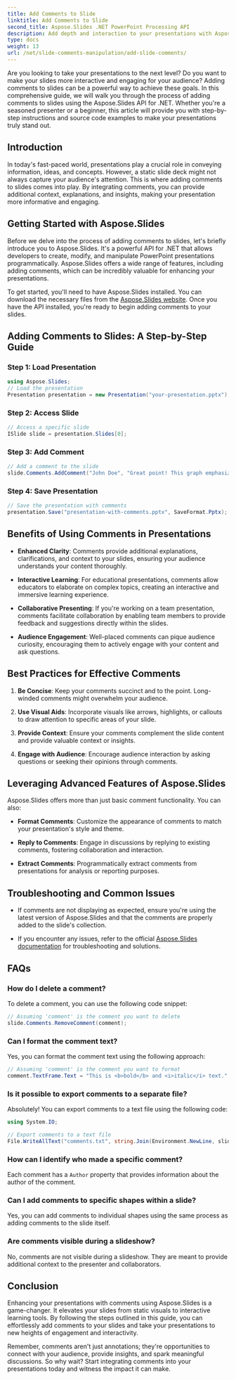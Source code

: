 ```yaml
---
title: Add Comments to Slide
linktitle: Add Comments to Slide
second_title: Aspose.Slides .NET PowerPoint Processing API
description: Add depth and interaction to your presentations with Aspose.Slides API. Learn how to easily integrate comments into your slides using .NET. Enhance engagement and captivate your audience.
type: docs
weight: 13
url: /net/slide-comments-manipulation/add-slide-comments/
---
```


Are you looking to take your presentations to the next level? Do you want to make your slides more interactive and engaging for your audience? Adding comments to slides can be a powerful way to achieve these goals. In this comprehensive guide, we will walk you through the process of adding comments to slides using the Aspose.Slides API for .NET. Whether you're a seasoned presenter or a beginner, this article will provide you with step-by-step instructions and source code examples to make your presentations truly stand out.

## Introduction

In today's fast-paced world, presentations play a crucial role in conveying information, ideas, and concepts. However, a static slide deck might not always capture your audience's attention. This is where adding comments to slides comes into play. By integrating comments, you can provide additional context, explanations, and insights, making your presentation more informative and engaging.

## Getting Started with Aspose.Slides

Before we delve into the process of adding comments to slides, let's briefly introduce you to Aspose.Slides. It's a powerful API for .NET that allows developers to create, modify, and manipulate PowerPoint presentations programmatically. Aspose.Slides offers a wide range of features, including adding comments, which can be incredibly valuable for enhancing your presentations.

To get started, you'll need to have Aspose.Slides installed. You can download the necessary files from the [Aspose.Slides website](https://releases.aspose.com/slides/net/). Once you have the API installed, you're ready to begin adding comments to your slides.

## Adding Comments to Slides: A Step-by-Step Guide

### Step 1: Load Presentation

```csharp
using Aspose.Slides;
// Load the presentation
Presentation presentation = new Presentation("your-presentation.pptx");
```

### Step 2: Access Slide

```csharp
// Access a specific slide
ISlide slide = presentation.Slides[0];
```

### Step 3: Add Comment

```csharp
// Add a comment to the slide
slide.Comments.AddComment("John Doe", "Great point! This graph emphasizes the upward trend.", new DateTime(2023, 8, 29));
```

### Step 4: Save Presentation

```csharp
// Save the presentation with comments
presentation.Save("presentation-with-comments.pptx", SaveFormat.Pptx);
```

## Benefits of Using Comments in Presentations

- **Enhanced Clarity**: Comments provide additional explanations, clarifications, and context to your slides, ensuring your audience understands your content thoroughly.

- **Interactive Learning**: For educational presentations, comments allow educators to elaborate on complex topics, creating an interactive and immersive learning experience.

- **Collaborative Presenting**: If you're working on a team presentation, comments facilitate collaboration by enabling team members to provide feedback and suggestions directly within the slides.

- **Audience Engagement**: Well-placed comments can pique audience curiosity, encouraging them to actively engage with your content and ask questions.

## Best Practices for Effective Comments

1. **Be Concise**: Keep your comments succinct and to the point. Long-winded comments might overwhelm your audience.

2. **Use Visual Aids**: Incorporate visuals like arrows, highlights, or callouts to draw attention to specific areas of your slide.

3. **Provide Context**: Ensure your comments complement the slide content and provide valuable context or insights.

4. **Engage with Audience**: Encourage audience interaction by asking questions or seeking their opinions through comments.

## Leveraging Advanced Features of Aspose.Slides

Aspose.Slides offers more than just basic comment functionality. You can also:

- **Format Comments**: Customize the appearance of comments to match your presentation's style and theme.

- **Reply to Comments**: Engage in discussions by replying to existing comments, fostering collaboration and interaction.

- **Extract Comments**: Programmatically extract comments from presentations for analysis or reporting purposes.

## Troubleshooting and Common Issues

- If comments are not displaying as expected, ensure you're using the latest version of Aspose.Slides and that the comments are properly added to the slide's collection.

- If you encounter any issues, refer to the official [Aspose.Slides documentation](https://reference.aspose.com/slides/net/) for troubleshooting and solutions.

## FAQs

### How do I delete a comment?

To delete a comment, you can use the following code snippet:

```csharp
// Assuming 'comment' is the comment you want to delete
slide.Comments.RemoveComment(comment);
```

### Can I format the comment text?

Yes, you can format the comment text using the following approach:

```csharp
// Assuming 'comment' is the comment you want to format
comment.TextFrame.Text = "This is <b>bold</b> and <i>italic</i> text.";
```

### Is it possible to export comments to a separate file?

Absolutely! You can export comments to a text file using the following code:

```csharp
using System.IO;

// Export comments to a text file
File.WriteAllText("comments.txt", string.Join(Environment.NewLine, slide.Comments.Select(c => c.Text)));
```

### How can I identify who made a specific comment?

Each comment has a `Author` property that provides information about the author of the comment.

### Can I add comments to specific shapes within a slide?

Yes, you can add comments to individual shapes using the same process as adding comments to the slide itself.

### Are comments visible during a slideshow?

No, comments are not visible during a slideshow. They are meant to provide additional context to the presenter and collaborators.

## Conclusion

Enhancing your presentations with comments using Aspose.Slides is a game-changer. It elevates your slides from static visuals to interactive learning tools. By following the steps outlined in this guide, you can effortlessly add comments to your slides and take your presentations to new heights of engagement and interactivity.

Remember, comments aren't just annotations; they're opportunities to connect with your audience, provide insights, and spark meaningful discussions. So why wait? Start integrating comments into your presentations today and witness the impact it can make.
